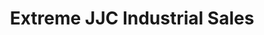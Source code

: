 ---
title: "Extreme JJC Industrial Sales"
url: /manila/extreme-jjc-industrial-sales/
shop: Eisenwaren
---